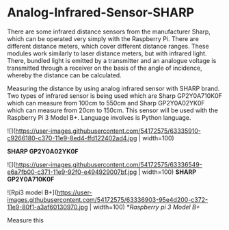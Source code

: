 # Analog-Infrared-Sensor-SHARP
There are some infrared distance sensors from the manufacturer Sharp, which can be operated very simply with the Raspberry Pi. There are different distance meters, which cover different distance ranges. These modules work similarly to laser distance meters, but with infrared light. There, bundled light is emitted by a transmitter and an analogue voltage is transmitted through a receiver on the basis of the angle of incidence, whereby the distance can be calculated.

Measuring the distance by using analog infrared sensor with SHARP brand. Two types of infrared sensor is being used which are Sharp GP2Y0A710K0F which can measure from 100cm to 550cm and  Sharp GP2Y0A02YK0F which can measure from 20cm to 150cm. This sensor will be used with the Raspberry Pi 3 Model B+. Language involves is Python language.

![](https://user-images.githubusercontent.com/54172575/63335910-c9266180-c370-11e9-8ed4-ffd122402ad4.jpg | width=100)

**SHARP GP2Y0A02YK0F**

![](https://user-images.githubusercontent.com/54172575/63336549-e6a7fb00-c371-11e9-92f0-e494929007bf.jpg | width=100)
**SHARP GP2Y0A710K0F**

![Rpi3 model B+](https://user-images.githubusercontent.com/54172575/63336903-95e4d200-c372-11e9-80f1-a3af60130970.jpg | width=100)
**Raspberry pi 3 Model B+*

Measure this
